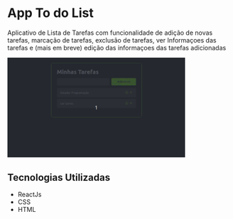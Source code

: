# App To do List

Aplicativo de Lista de Tarefas com funcionalidade de adição de novas tarefas, marcação de tarefas, exclusão de tarefas, ver Informaçoes das tarefas e (mais em breve) edição das informaçoes das tarefas adicionadas

<p>
  <img src="/assets/ForReadme/app.gif" width="400"/>
</p>

## Tecnologias Utilizadas
+ ReactJs
+ CSS
+ HTML
